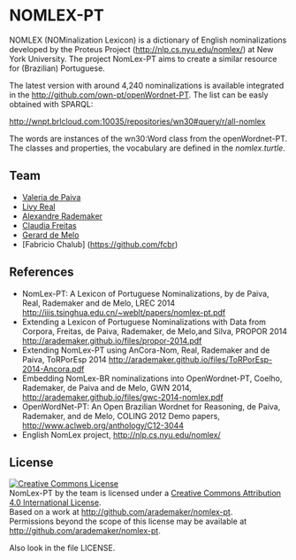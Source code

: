 
# NOMLEX-PT

NOMLEX (NOMinalization Lexicon) is a dictionary of English
nominalizations developed by the Proteus Project
(http://nlp.cs.nyu.edu/nomlex/) at New York University. The project
NomLex-PT aims to create a similar resource for (Brazilian)
Portuguese.

The latest version with around 4,240 nominalizations is available integrated in
the http://github.com/own-pt/openWordnet-PT. The list can be easly
obtained with SPARQL:

http://wnpt.brlcloud.com:10035/repositories/wn30#query/r/all-nomlex

The words are instances of the wn30:Word class from the
openWordnet-PT. The classes and properties, the vocabulary are defined
in the *nomlex.turtle*.

## Team

- [Valeria de Paiva](http://www.valeriadepaiva.org)
- [Livy Real](http://livyreal.com)
- [Alexandre Rademaker](http://arademaker.github.io)
- [Claudia Freitas](http://www.letras.puc-rio.br/pag_profs/professores_mariaclaudiafreitas.php)
- [Gerard de Melo](http://demelo.org)
- [Fabricio Chalub] (https://github.com/fcbr)

## References
 
- NomLex-PT: A Lexicon of Portuguese Nominalizations, by de Paiva,
  Real, Rademaker and de Melo, LREC 2014
  http://iiis.tsinghua.edu.cn/~weblt/papers/nomlex-pt.pdf
- Extending a Lexicon of Portuguese Nominalizations with Data from
  Corpora, Freitas, de Paiva, Rademaker, de Melo,and Silva, PROPOR
  2014 http://arademaker.github.io/files/propor-2014.pdf
- Extending NomLex-PT using AnCora-Nom, Real, Rademaker and de Paiva,
  ToRPorEsp 2014
  http://arademaker.github.io/files/ToRPorEsp-2014-Ancora.pdf
- Embedding NomLex-BR nominalizations into OpenWordnet-PT, Coelho,
  Rademaker, de Paiva and de Melo, GWN 2014,
  http://arademaker.github.io/files/gwc-2014-nomlex.pdf
- OpenWordNet-PT: An Open Brazilian Wordnet for Reasoning, de Paiva,
  Rademaker, and de Melo, COLING 2012 Demo papers,
  http://www.aclweb.org/anthology/C12-3044
- English NomLex project, http://nlp.cs.nyu.edu/nomlex/

## License

<p><a rel="license" href="http://creativecommons.org/licenses/by/4.0/"><img alt="Creative Commons License" style="border-width:0" src="http://i.creativecommons.org/l/by/4.0/88x31.png" /></a><br /><span xmlns:dct="http://purl.org/dc/terms/" href="http://purl.org/dc/dcmitype/Dataset" property="dct:title" rel="dct:type">NomLex-PT</span> by the team is licensed under a <a rel="license" href="http://creativecommons.org/licenses/by/4.0/">Creative Commons Attribution 4.0 International License</a>.<br />Based on a work at <a xmlns:dct="http://purl.org/dc/terms/" href="http://github.com/arademaker/nomlex-pt" rel="dct:source">http://github.com/arademaker/nomlex-pt</a>.<br />Permissions beyond the scope of this license may be available at <a xmlns:cc="http://creativecommons.org/ns#" href="http://github.com/arademaker/nomlex-pt" rel="cc:morePermissions">http://github.com/arademaker/nomlex-pt</a>.</p>

Also look in the file LICENSE.
